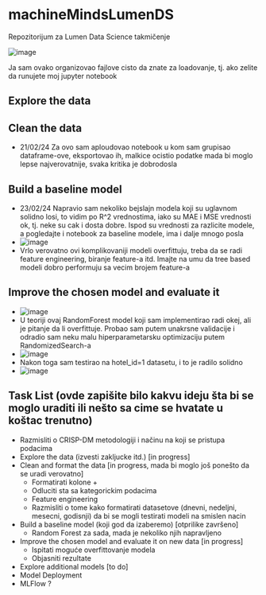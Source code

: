 # machineMindsLumenDS
Repozitorijum za Lumen Data Science takmičenje

![image](https://github.com/pipstur/machineMindsLumenDS/assets/95634547/5ca94319-a7c0-4e4b-8165-6c29a22691e9)

Ja sam ovako organizovao fajlove cisto da znate za loadovanje, tj. ako zelite da runujete moj jupyter notebook

## Explore the data 
## Clean the data 
- 21/02/24 Za ovo sam aploudovao notebook u kom sam grupisao dataframe-ove, eksportovao ih, malkice ocistio podatke mada bi moglo lepse najverovatnije, svaka kritika je dobrodosla
## Build a baseline model
- 23/02/24 Napravio sam nekoliko bejslajn modela koji su uglavnom solidno losi, to vidim po R^2 vrednostima, iako su MAE i MSE vrednosti ok, tj. neke su cak i dosta dobre. Ispod su vrednosti za razlicite modele, a pogledajte i notebook za baseline modele, ima i dalje mnogo posla
- ![image](https://github.com/pipstur/machineMindsLumenDS/assets/95634547/3d1fe3a5-485d-432f-85da-0e46be8abc6e)
- Vrlo verovatno ovi komplikovaniji modeli overfittuju, treba da se radi feature engineering, biranje feature-a itd. Imajte na umu da tree based modeli dobro performuju sa vecim brojem feature-a 

## Improve the chosen model and evaluate it
- ![image](https://github.com/pipstur/machineMindsLumenDS/assets/95634547/ad2fdead-463c-4c9a-948d-9ada52f00f9e)
- U teoriji ovaj RandomForest model koji sam implementirao radi okej, ali je pitanje da li overfittuje. Probao sam putem unakrsne validacije i odradio sam neku malu hiperparametarsku optimizaciju putem RandomizedSearch-a
- ![image](https://github.com/pipstur/machineMindsLumenDS/assets/95634547/67e0b836-8c40-47f2-b863-82f797dc6ad8)
- Nakon toga sam testirao na hotel_id=1 datasetu, i to je radilo solidno
- ![image](https://github.com/pipstur/machineMindsLumenDS/assets/95634547/04917d02-3a0c-4780-a92e-cebe03a0fdee)

## Task List (ovde zapišite bilo kakvu ideju šta bi se moglo uraditi ili nešto sa cime se hvatate u koštac trenutno)
- Razmisliti o CRISP-DM metodologiji i načinu na koji se pristupa podacima
- Explore the data (izvesti zakljucke itd.) [in progress]
- Clean and format the data [in progress, mada bi moglo još ponešto da se uradi verovatno]
  - Formatirati kolone +
  - Odluciti sta sa kategorickim podacima 
  - Feature engineering
  - Razmisliti o tome kako formatirati datasetove (dnevni, nedeljni, mesecni, godisnji) da bi se mogli testirati modeli na smislen nacin
- Build a baseline model (koji god da izaberemo) [otprilike završeno]
  - Random Forest za sada, mada je nekoliko njih napravljeno
- Improve the chosen model and evaluate it on new data [in progress]
  - Ispitati moguće overfittovanje modela
  - Objasniti rezultate
- Explore additional models [to do]
- Model Deployment
- MLFlow ?

